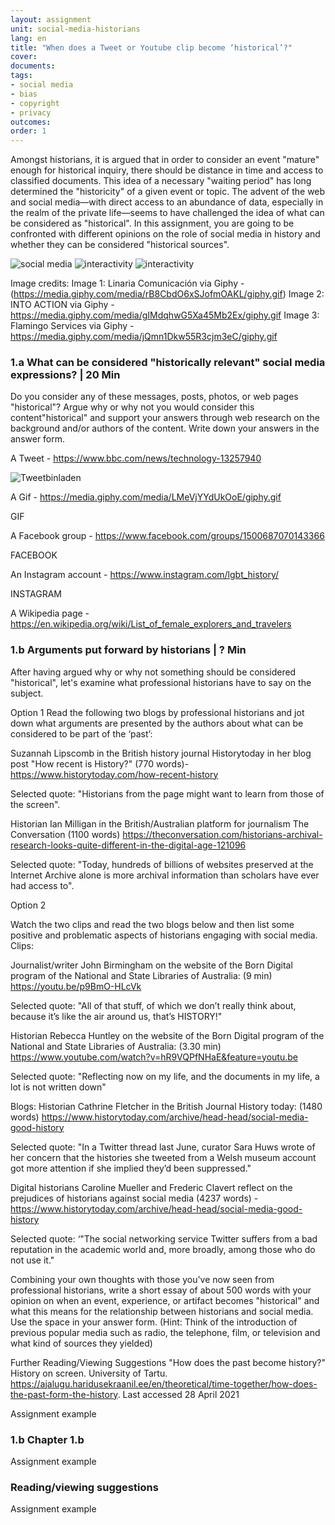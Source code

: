 ```yaml
---
layout: assignment
unit: social-media-historians
lang: en
title: "When does a Tweet or Youtube clip become ‘historical’?"
cover:
documents:
tags: 
- social media
- bias
- copyright
- privacy
outcomes:
order: 1
---
```

Amongst historians, it is argued that in order to consider an event "mature" enough for historical inquiry, there should be distance in time and access to classified documents. This idea of a necessary "waiting period" has long  determined the "historicity" of a given event or topic. The advent of the web and social media—with direct access to an abundance of data, especially in the realm of the private life—seems to have challenged the idea of what can be considered as "historical". In this assignment, you are going to be confronted with different opinions on the role of social media in history and whether they can be considered "historical sources".


![social media](https://media.giphy.com/media/rB8CbdO6xSJofmOAKL/giphy.gif.webp)
![interactivity](https://media.giphy.com/media/gIMdqhwG5Xa45Mb2Ex/giphy.gif.webp)
![interactivity](https://media.giphy.com/media/jQmn1Dkw55R3cjm3eC/giphy.gif.webp)

Image credits: 
Image 1: Linaria Comunicación via Giphy - (https://media.giphy.com/media/rB8CbdO6xSJofmOAKL/giphy.gif)
Image 2: INTO ACTION via Giphy - https://media.giphy.com/media/gIMdqhwG5Xa45Mb2Ex/giphy.gif
Image 3: Flamingo Services via Giphy - https://media.giphy.com/media/jQmn1Dkw55R3cjm3eC/giphy.gif

<!-- more -->

<!-- briefing-student -->

### 1.a What can be considered "historically relevant" social media expressions?  | 20 Min
<!-- section-contents -->

Do you consider any of these messages, posts, photos, or web pages "historical"? Argue why or why not you would consider this content"historical" and support your answers through web research on the background and/or authors of the content. Write down your answers in the answer form.

A Tweet - https://www.bbc.com/news/technology-13257940 
 
![Tweetbinladen](/../../assets/images/socialmedia/1a/tweetbinladen.png)

A Gif - https://media.giphy.com/media/LMeVjYYdUkOoE/giphy.gif 

GIF

A Facebook group - https://www.facebook.com/groups/1500687070143366 

FACEBOOK 

An Instagram account - https://www.instagram.com/lgbt_history/ 

INSTAGRAM

A Wikipedia page - https://en.wikipedia.org/wiki/List_of_female_explorers_and_travelers 

<!-- section -->

### 1.b Arguments put forward by historians | ? Min
<!-- section-contents -->
After having argued why or why not something should be considered "historical", let's examine what professional historians have to say on the subject. 

Option 1
Read the following two blogs by professional historians and jot down what arguments are presented by the authors about what can be considered to be part of the ‘past’:

Suzannah Lipscomb in the British history journal Historytoday in her blog post "How recent is History?" (770 words)- https://www.historytoday.com/how-recent-history

Selected quote: "Historians from the page might want to learn from those of the screen". 

Historian Ian Milligan in the British/Australian platform for journalism The Conversation (1100 words) https://theconversation.com/historians-archival-research-looks-quite-different-in-the-digital-age-121096

Selected quote: "Today, hundreds of billions of websites preserved at the Internet Archive alone is more archival information than scholars have ever had access to".

Option 2

Watch the two clips and read the two blogs below and then list some positive and problematic aspects of historians engaging with social media. 
Clips:

Journalist/writer John Birmingham on the website of the Born Digital program of the National and State Libraries of Australia: (9 min) https://youtu.be/p9BmO-HLcVk

Selected quote: "All of that stuff, of which we don’t really think about, because it’s like the air around us, that’s HISTORY!"

Historian Rebecca Huntley on the website of the Born Digital program of the National and State Libraries of Australia: (3.30 min) https://www.youtube.com/watch?v=hR9VQPfNHaE&feature=youtu.be

Selected quote: "Reflecting now on my life, and the documents in my life, a lot is not written down"

Blogs:
Historian Cathrine Fletcher in the British Journal History today: (1480 words) https://www.historytoday.com/archive/head-head/social-media-good-history

Selected quote: "In a Twitter thread last June, curator Sara Huws wrote of her concern that the histories she tweeted from a Welsh museum account got more attention if she implied they’d been suppressed."

Digital historians Caroline Mueller and Frederic Clavert reflect on the prejudices of historians against social media (4237 words) - https://www.historytoday.com/archive/head-head/social-media-good-history 

Selected quote: ‘"The social networking service Twitter suffers from a bad reputation in the academic world and, more broadly, among those who do not use it."

Combining your own thoughts with those you've now seen from professional historians, write a short essay of about 500 words with your opinion on when an event, experience, or artifact becomes "historical" and what this means for the relationship between historians and social media. Use the space in your answer form.
(Hint: Think of the introduction of previous popular media such as radio, the telephone, film, or television and what kind of sources they yielded)

Further Reading/Viewing Suggestions
"How does the past become history?" History on screen. University of Tartu. https://ajalugu.haridusekraanil.ee/en/theoretical/time-together/how-does-the-past-form-the-history. Last accessed 28 April 2021








Assignment example

<!-- section -->

### 1.b Chapter 1.b
<!-- section-contents -->

Assignment example

<!-- section -->

### Reading/viewing suggestions
<!-- section-contents -->

Assignment example
<!-- briefing-teacher -->
